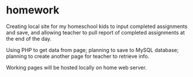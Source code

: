 # homework

Creating local site for my homeschool kids to input completed assignments and save, and allowing teacher to pull report of completed assignments at the end of the day.

Using PHP to get data from page; planning to save to MySQL database; planning to create another page for teacher to retrieve info.

Working pages will be hosted locally on home web server.
